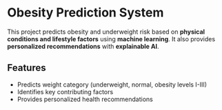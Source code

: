 # Obesity Prediction System

This project predicts obesity and underweight risk based on **physical conditions and lifestyle factors** using **machine learning**. It also provides **personalized recommendations** with **explainable AI**.  

## Features  
- Predicts weight category (underweight, normal, obesity levels I-III)  
- Identifies key contributing factors  
- Provides personalized health recommendations  
